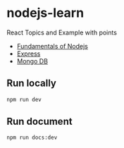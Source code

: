 # nodejs-learn
React Topics and Example with points
- [Fundamentals of Nodejs](docs/topics/basics.md)
- [Express](docs/topics/express.md)
- [Mongo DB](docs/topics/mongodb.md)

## Run locally
```cmd
npm run dev
```
## Run document
```cmd
npm run docs:dev
```